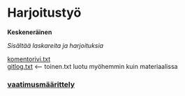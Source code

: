 <h1> Harjoitustyö </h1>

**Keskeneräinen**

*Sisältää laskareita ja harjoituksia*

[komentorivi.txt](https://github.com/iPegii/ot-harjoitustyo/blob/master/laskarit/viikko1/komentorivi.txt)  
[gitlog.txt](https://github.com/iPegii/ot-harjoitustyo/blob/master/laskarit/viikko1/gitlog.txt)
<-- toinen.txt luotu myöhemmin kuin materiaalissa  
### [vaatimusmäärittely](https://github.com/iPegii/ot-harjoitustyo/blob/master/Harjoitustyö/dokumentaatio/vaatimusmaarittely.md)
